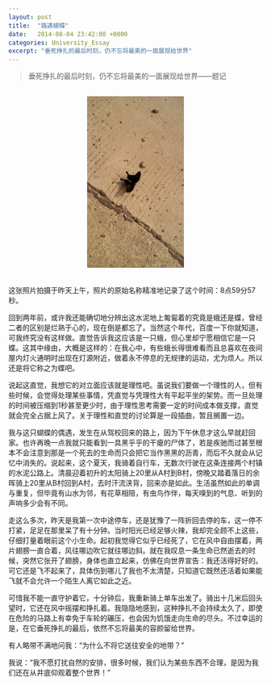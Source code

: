 ```yaml
---
layout: post
title:  "路遇蝴蝶"
date:   2014-08-04 23:42:00 +0000
categories: University_Essay
excerpt: "垂死挣扎的最后时刻，仍不忘将最美的一面展现给世界"
---
```


<div>
<blockquote class="quote-style">
垂死挣扎的最后时刻，仍不忘将最美的一面展现给世界——题记
</blockquote>
<br>
</div>

<div align='center'>
<img height="340" src="/assets/butterfly.jpg"><br>
<br>
</div>

这张照片拍摄于昨天上午，照片的原始名称精准地记录了这个时间：8点59分57秒。

回到两年前，或许我还能确切地分辨出这水泥地上匍匐着的究竟是蛾还是蝶，曾经二者的区别是烂熟于心的，现在倒是都忘了。当然这个年代，百度一下你就知道，可我终究没有这样做。直觉告诉我这应该是一只蛾，但心里却宁愿相信它是一只蝶。这其中缘由，大概是这样的：在我心中，有些蛾长得很难看而且总喜欢在夜间屋内灯火通明时出现在灯源附近，做着永不停息的无规律的运动，尤为烦人。所以还是将它称之为蝶吧。

说起这直觉，我想它的对立面应该就是理性吧。虽说我们要做一个理性的人，但有些时候，会觉得处理某些事情，凭直觉与凭理性大有平起平坐的架势。而一旦处理的时间被压缩到1秒甚至更少时，由于理性思考需要一定的时间成本做支撑，直觉就会完全占据上风了。关于理性和直觉的讨论算是一段插曲，暂且搁置一边。

我与这只蝴蝶的偶遇，发生在从驾校回来的路上，因为下午休息才这么早就赶回家。也许再晚一点我就只能看到一具黑乎乎的干瘪的尸体了，若是疾驰而过甚至根本不会注意到那是一个死去的生命而只会把它当作黑黑的沥青，而后不久就会从记忆中消失的。说起来，这个夏天，我骑着自行车，无数次行驶在这条连接两个村镇的水泥公路上。清晨迎着初升的太阳骑上20里从A村到B村，傍晚又踏着落日的余晖骑上20里从B村回到A村，去时汗流浃背，回来亦是如此。生活虽然如此的单调与重复，但毕竟有山水为邻，有花草相陪，有虫鸟作伴，每天嗅到的气息、听到的声响多少会有不同。

走这么多次，昨天是我第一次中途停车，还是犹豫了一阵折回去停的车，这一停不打紧，足足在那里呆了有十分钟。当时阳光已经足够火辣，我却完全顾不上这些，仔细打量着眼前这个小生命。起初我觉得它似乎已经死了，它在风中自由摆着，两片翅膀一直合着，风往哪边吹它就往哪边斜。就在我叹息一条生命已然逝去的时候，突然它张开了翅膀，身体也直立起来，仿佛在向世界宣告：我还活得好好的。可它还是飞不起来了，具体伤到哪儿了我也不太清楚，只知道它既然还活着如果能飞就不会允许一个陌生人离它如此之近。

可惜我不能一直守护着它，十分钟后，我重新骑上单车出发了。骑出十几米后回头望时，它还在风中摇摆和挣扎着。我隐隐地感到，这种挣扎不会持续太久了，即使在危险的马路上有幸免于车轮的碾压，也会因为饥饿走向生命的尽头。不过幸运的是，在它垂死挣扎的最后，依然不忘将最美的容颜留给世界。

有人略带不满地问我：“为什么不将它送往安全的地带？”

我说：“我不愿打扰自然的安排，很多时候，我们认为某些东西不合理，是因为我们还在从井底仰观着整个世界！”

